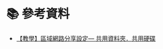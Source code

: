 # 📚 參考資料
- [【教學】區域網路分享設定–– 共用資料夾．共用硬碟](https://home.gamer.com.tw/artwork.php?sn=5587409 "【教學】區域網路分享設定–– 共用資料夾．共用硬碟")